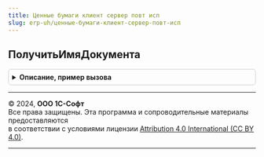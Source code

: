 ```yaml
---
title: Ценные бумаги клиент сервер повт исп
slug: erp-uh/ценные-бумаги-клиент-сервер-повт-исп
---
```



## ПолучитьИмяДокумента
<details style="margin: 1em 0; padding: 0.5em; border: 1px solid #ccc; border-radius: 6px;">

<summary style="font-weight: bold; cursor: pointer;">Описание, пример вызова</summary>

```bsl

Функция ПолучитьИмяДокумента(ВидФинансовогоИнструмента) Экспорт
```

Пример вызова
```bsl
Результат = ЦенныеБумагиКлиентСерверПовтИсп.ПолучитьИмяДокумента(ВидФинансовогоИнструмента) 
```
</details>

---

© 2024, **ООО 1С-Софт**  
Все права защищены. Эта программа и сопроводительные материалы предоставляются  
в соответствии с условиями лицензии [Attribution 4.0 International (CC BY 4.0)](https://creativecommons.org/licenses/by/4.0/legalcode).

---
